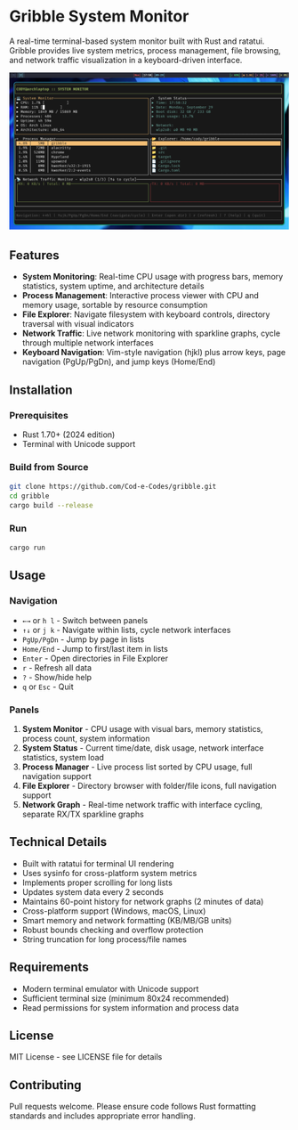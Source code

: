 # Gribble System Monitor

A real-time terminal-based system monitor built with Rust and ratatui. Gribble provides live system metrics, process management, file browsing, and network traffic visualization in a keyboard-driven interface.

![Gribble System Monitor](gribble-screenshot.png)

## Features

- **System Monitoring**: Real-time CPU usage with progress bars, memory statistics, system uptime, and architecture details
- **Process Management**: Interactive process viewer with CPU and memory usage, sortable by resource consumption
- **File Explorer**: Navigate filesystem with keyboard controls, directory traversal with visual indicators
- **Network Traffic**: Live network monitoring with sparkline graphs, cycle through multiple network interfaces
- **Keyboard Navigation**: Vim-style navigation (hjkl) plus arrow keys, page navigation (PgUp/PgDn), and jump keys (Home/End)

## Installation

### Prerequisites

- Rust 1.70+ (2024 edition)
- Terminal with Unicode support

### Build from Source

```bash
git clone https://github.com/Cod-e-Codes/gribble.git
cd gribble
cargo build --release
```

### Run

```bash
cargo run
```

## Usage

### Navigation

- `←→` or `h l` - Switch between panels  
- `↑↓` or `j k` - Navigate within lists, cycle network interfaces
- `PgUp/PgDn` - Jump by page in lists
- `Home/End` - Jump to first/last item in lists
- `Enter` - Open directories in File Explorer
- `r` - Refresh all data
- `?` - Show/hide help
- `q` or `Esc` - Quit

### Panels

1. **System Monitor** - CPU usage with visual bars, memory statistics, process count, system information
2. **System Status** - Current time/date, disk usage, network interface statistics, system load
3. **Process Manager** - Live process list sorted by CPU usage, full navigation support
4. **File Explorer** - Directory browser with folder/file icons, full navigation support
5. **Network Graph** - Real-time network traffic with interface cycling, separate RX/TX sparkline graphs

## Technical Details

- Built with ratatui for terminal UI rendering
- Uses sysinfo for cross-platform system metrics
- Implements proper scrolling for long lists
- Updates system data every 2 seconds
- Maintains 60-point history for network graphs (2 minutes of data)
- Cross-platform support (Windows, macOS, Linux)
- Smart memory and network formatting (KB/MB/GB units)
- Robust bounds checking and overflow protection
- String truncation for long process/file names

## Requirements

- Modern terminal emulator with Unicode support
- Sufficient terminal size (minimum 80x24 recommended)
- Read permissions for system information and process data

## License

MIT License - see LICENSE file for details

## Contributing

Pull requests welcome. Please ensure code follows Rust formatting standards and includes appropriate error handling.
